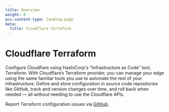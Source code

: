 ```yaml
---
title: Overview
weight: 0
pcx-content-type: landing-page
meta:
  title: Cloudflare Terraform
---
```


# Cloudflare Terraform

Configure Cloudflare using HashiCorp's “Infrastructure as Code” tool, Terraform. With Cloudflare’s Terraform provider, you can manage your edge using the same familiar tools you use to automate the rest of your infrastructure. Define and store configuration in source code repositories like GitHub, track and version changes over time, and roll back when needed — all without needing to use the Cloudflare APIs.

Report Terraform configuration issues via [GitHub](https://github.com/cloudflare/terraform-provider-cloudflare/issues/new/choose).
